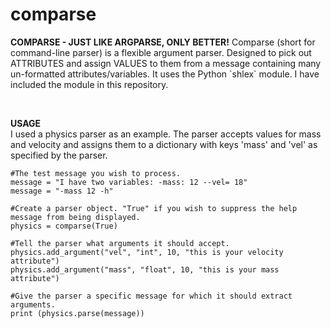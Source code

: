 # comparse

<p><b>COMPARSE - JUST LIKE ARGPARSE, ONLY BETTER!</b>
Comparse (short for command-line parser) is a flexible argument parser. Designed to pick out ATTRIBUTES and assign VALUES to them from a message containing many un-formatted attributes/variables. It uses the Python `shlex` module. I have included the module in this repository.
</p>
<p>&nbsp;</p>
<p><b>USAGE</b> <br />
I used a physics parser as an example. The parser accepts values for mass and velocity and assigns them to a dictionary with keys 'mass' and 'vel' as specified by the parser. 

    #The test message you wish to process.
    message = "I have two variables: -mass: 12 --vel= 18"
    message = "-mass 12 -h"

    #Create a parser object. "True" if you wish to suppress the help message from being displayed. 
    physics = comparse(True)

    #Tell the parser what arguments it should accept.
    physics.add_argument("vel", "int", 10, "this is your velocity attribute")
    physics.add_argument("mass", "float", 10, "this is your mass attribute")  

    #Give the parser a specific message for which it should extract arguments.
    print (physics.parse(message))
</p>
